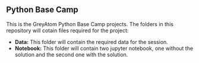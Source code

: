 ## Python Base Camp

This is the GreyAtom Python Base Camp projects.
The folders in this repository will cotain files required for the project:

* **Data:** This folder will contain the required data for the session.
* **Notebook:** This folder will contain two jupyter notebook, one without the solution and the second one with the solution.
